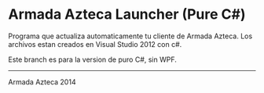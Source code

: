 Armada Azteca Launcher (Pure C#)
===============

Programa que actualiza automaticamente tu cliente de Armada Azteca. Los archivos estan creados en Visual Studio 2012 con c#.


Este branch es para la version de puro C#, sin WPF. 





***
Armada Azteca 2014

